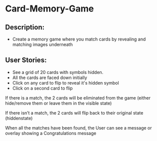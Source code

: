 # Card-Memory-Game

## Description: 
* Create a memory game where you match cards by revealing and matching images underneath


## User Stories:
* See a grid of 20 cards with symbols hidden.
* All the cards are faced down initially 
* Click on any card to flip to reveal it's hidden symbol
* Click on a second card to flip  

If there is a match, the 2 cards will be eliminated from the game (either hide/remove them or leave them in the visible state)

If there isn’t a match, the 2 cards will flip back to their original state (hiddenstate)

When all the matches have been found, the User can see a message or overlay showing a Congratulations message





